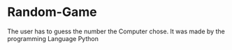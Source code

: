 # Random-Game
The user has to guess the number the Computer chose. It was made by the programming Language Python
